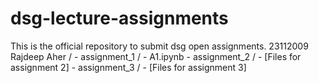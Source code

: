 # dsg-lecture-assignments
This is the official repository to submit dsg open assignments.
23112009 Rajdeep Aher /
        - assignment_1 /
            - A1.ipynb
        - assignment_2 /
            - [Files for assignment 2]
        - assignment_3 /
            - [Files for assignment 3]
